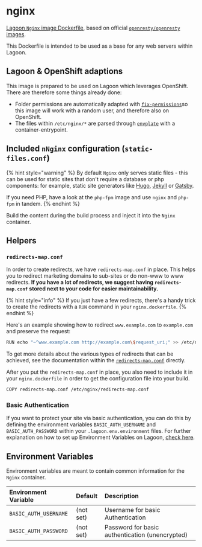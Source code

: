 # nginx

[Lagoon `Nginx` image Dockerfile](https://github.com/amazeeio/lagoon/blob/master/images/nginx/Dockerfile), based on official [`openresty/openresty` images](https://hub.docker.com/r/openresty/openresty/).

This Dockerfile is intended to be used as a base for any web servers within Lagoon.

## Lagoon & OpenShift adaptions

This image is prepared to be used on Lagoon which leverages OpenShift. There are therefore some things already done:

* Folder permissions are automatically adapted with [`fix-permissions`](https://github.com/sclorg/s2i-base-container/blob/master/core/root/usr/bin/fix-permissions)so this image will work with a random user, and therefore also on OpenShift.
* The files within `/etc/nginx/*` are parsed through [`envplate`](https://github.com/kreuzwerker/envplate) with a container-entrypoint.

## Included `nNginx` configuration \(`static-files.conf`\)

{% hint style="warning" %}
By default `Nginx` only serves static files - this can be used for static sites that don't require a database or php components: for example, static site generators like [Hugo](https://gohugo.io/), [Jekyll](https://jekyllrb.com/) or [Gatsby](https://www.gatsbyjs.org/).

If you need PHP, have a look at the `php-fpm` image and use `nginx` and `php-fpm` in tandem.
{% endhint %}

Build the content during the build process and inject it into the `Nginx` container.

## Helpers

### `redirects-map.conf`

In order to create redirects, we have `redirects-map.conf` in place. This helps you to redirect marketing domains to sub-sites or do non-www to www redirects. **If you have a lot of redirects, we suggest having `redirects-map.conf` stored next to your code for easier maintainability.**

{% hint style="info" %}
If you just have a few redirects, there's a handy trick to create the redirects with a `RUN` command in your `nginx.dockerfile`.
{% endhint %}

Here's an example showing how to redirect `www.example.com` to `example.com` and preserve the request:

```bash
RUN echo "~^www.example.com http://example.com\$request_uri;" >> /etc/nginx/redirects-map.conf
```

To get more details about the various types of redirects that can be achieved, see the documentation within the [`redirects-map.conf`](https://github.com/amazeeio/lagoon/blob/master/images/nginx/redirects-map.conf) directly.

After you put the `redirects-map.conf` in place, you also need to include it in your `nginx.dockerfile` in order to get the configuration file into your build.

```bash
COPY redirects-map.conf /etc/nginx/redirects-map.conf
```

### Basic Authentication

If you want to protect your site via basic authentication, you can do this by defining the environment variables `BASIC_AUTH_USERNAME` and `BASIC_AUTH_PASSWORD` within your `.lagoon.env.environment` files. For further explanation on how to set up Environment Variables on Lagoon, [check here](../../using-lagoon-advanced/environment-variables.md).

## Environment Variables

Environment variables are meant to contain common information for the `Nginx` container.

| Environment Variable | Default | Description |
| :--- | :--- | :--- |
| `BASIC_AUTH_USERNAME` | \(not set\) | Username for basic Authentication |
| `BASIC_AUTH_PASSWORD` | \(not set\) | Password for basic authentication \(unencrypted\) |

